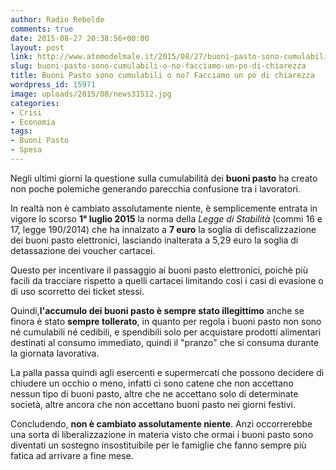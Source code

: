 ```yaml
---
author: Radio Rebelde
comments: true
date: 2015-08-27 20:38:56+00:00
layout: post
link: http://www.atomodelmale.it/2015/08/27/buoni-pasto-sono-cumulabili-o-no-facciamo-un-po-di-chiarezza/
slug: buoni-pasto-sono-cumulabili-o-no-facciamo-un-po-di-chiarezza
title: Buoni Pasto sono cumulabili o no? Facciamo un pò di chiarezza
wordpress_id: 15971
image: uploads/2015/08/news31512.jpg
categories:
- Crisi
- Economia
tags:
- Buoni Pasto
- Spesa
---
```


Negli ultimi giorni la questione sulla cumulabilità dei **buoni pasto** ha creato non poche polemiche generando parecchia confusione tra i lavoratori.

In realtà non è cambiato assolutamente niente, è semplicemente entrata in vigore lo scorso **1° luglio 2015** la norma della _Legge di Stabilità_ (commi 16 e 17, legge 190/2014) che ha innalzato a **7 euro** la soglia di defiscalizzazione dei buoni pasto elettronici, lasciando inalterata a 5,29 euro la soglia di detassazione dei voucher cartacei.

Questo per incentivare il passaggio ai buoni pasto elettronici, poichè più facili da tracciare rispetto a quelli cartacei limitando così i casi di evasione o di uso scorretto dei ticket stessi.

Quindi,**l'accumulo dei buoni pasto è sempre stato illegittimo** anche se finora è stato **sempre tollerato**, in quanto per regola i buoni pasto non sono né cumulabili né cedibili, e spendibili solo per acquistare prodotti alimentari destinati al consumo immediato, quindi il "pranzo" che si consuma durante la giornata lavorativa.

La palla passa quindi agli esercenti e supermercati che possono decidere di chiudere un occhio o meno, infatti ci sono catene che non accettano nessun tipo di buoni pasto, altre che ne accettano solo di determinate società, altre ancora che non accettano buoni pasto nei giorni festivi.

Concludendo, **non è cambiato assolutamente niente**. Anzi occorrerebbe una sorta di liberalizzazione in materia visto che ormai i buoni pasto sono diventati un sostegno insostituibile per le famiglie che fanno sempre più fatica ad arrivare a fine mese.
